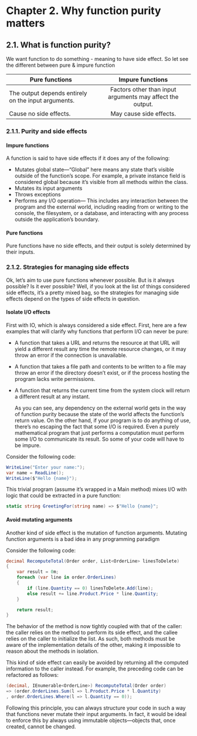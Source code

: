 # Chapter 2. Why function purity matters

## 2.1. What is function purity?

We want function to do something - meaning to have side effect.
So let see the different between pure & impure function

| Pure functions                                      |                     Impure functions                      |
| --------------------------------------------------- | :-------------------------------------------------------: |
| The output depends entirely on the input arguments. | Factors other than input arguments may affect the output. |
| Cause no side effects.                              |                  May cause side effects.                  |

### 2.1.1. Purity and side effects

#### Impure functions

A function is said to have
side effects if it does any of the following:

* Mutates global state—“Global” here means any state that’s visible outside of the
  function’s scope. For example, a private instance field is considered global because it’s
  visible from all methods within the class.
* Mutates its input arguments
* Throws exceptions
* Performs any I/O operation— This includes any interaction between the program and the
  external world, including reading from or writing to the console, the filesystem, or a
  database, and interacting with any process outside the application’s boundary.

#### Pure functions

Pure functions have no side effects, and their output is solely determined by their
inputs.

### 2.1.2. Strategies for managing side effects

Ok, let’s aim to use pure functions whenever possible. But is it always possible? Is it ever
possible? Well, if you look at the list of things considered side effects, it’s a pretty mixed bag, so
the strategies for managing side effects depend on the types of side effects in question.

#### Isolate I/O effects

First with IO, which is always considered a side effect. First, here are a few examples that
will clarify why functions that perform I/O can never be pure:

* A function that takes a URL and returns the resource at that URL will yield a different
  result any time the remote resource changes, or it may throw an error if the connection is
  unavailable.
* A function that takes a file path and contents to be written to a file may throw an error if
  the directory doesn’t exist, or if the process hosting the program lacks write permissions.
* A function that returns the current time from the system clock will return a different result
  at any instant.

  As you can see, any dependency on the external world gets in the way of function purity because
  the state of the world affects the function’s return value. On the other hand, if your program is to
  do anything of use, there’s no escaping the fact that some I/O is required. Even a purely
  mathematical program that just performs a computation must perform some I/O to communicate
  its result. So some of your code will have to be impure.

Consider the following code:

```cs
WriteLine("Enter your name:");
var name = ReadLine();
WriteLine($"Hello {name}");
```

This trivial program (assume it’s wrapped in a Main method) mixes I/O with logic that could be
extracted in a pure function:

```cs
static string GreetingFor(string name) => $"Hello {name}";
```

#### Avoid mutating arguments

Another kind of side effect is the mutation of function arguments. Mutating function arguments
is a bad idea in any programming paradigm

Consider the following code:

```cs
decimal RecomputeTotal(Order order, List<OrderLine> linesToDelete)
{
    var result = 0m;
    foreach (var line in order.OrderLines)
    {
        if (line.Quantity == 0) linesToDelete.Add(line);
        else result += line.Product.Price * line.Quantity;
    }

    return result;
}
```

The behavior of the method is now tightly
coupled with that of the caller: the caller relies on the method to perform its side effect, and the
callee relies on the caller to initialize the list. As such, both methods must be aware of the
implementation details of the other, making it impossible to reason about the methods in
isolation.

This kind of side effect can easily be avoided by returning all the computed information to the
caller instead. For example, the preceding code can be refactored as follows:

```cs
(decimal, IEnumerable<OrderLine>) RecomputeTotal(Order order)
=> (order.OrderLines.Sum(l => l.Product.Price * l.Quantity)
, order.OrderLines.Where(l => l.Quantity == 0));
```

Following this principle, you can always structure your code in such a way that functions never
mutate their input arguments. In fact, it would be ideal to enforce this by always using immutable
objects—objects that, once created, cannot be changed.
